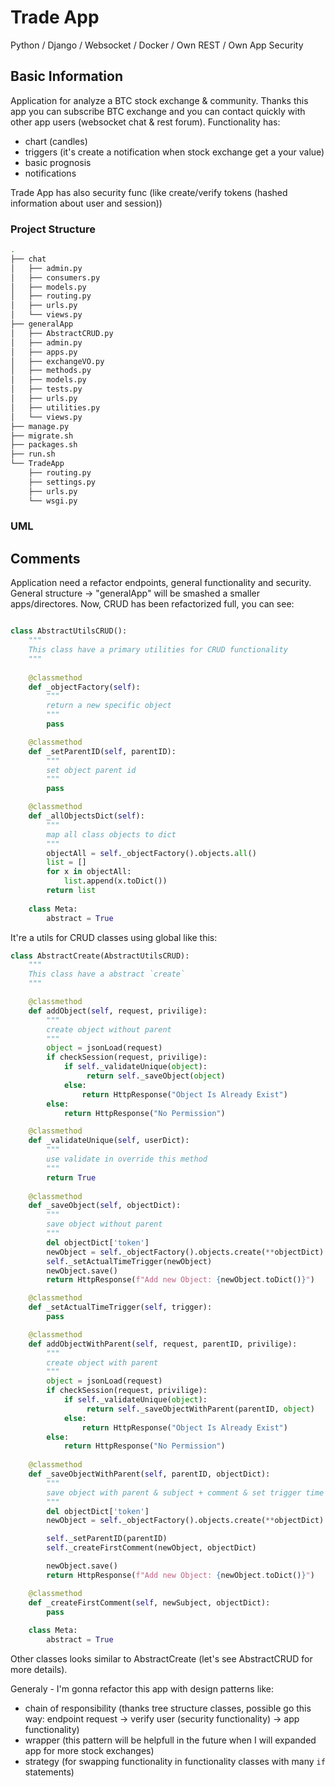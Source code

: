 # Trade App
Python / Django / Websocket / Docker / Own REST / Own App Security

## Basic Information

Application for analyze a BTC stock exchange & community. Thanks this app you can subscribe BTC exchange and you can contact quickly with other app users (websocket chat & rest forum). Functionality has:
- chart (candles)
- triggers (it's create a notification when stock exchange get a your value)
- basic prognosis
- notifications

Trade App has also security func (like create/verify tokens (hashed information about user and session))

### Project Structure

```bash
.
├── chat
│   ├── admin.py
│   ├── consumers.py
│   ├── models.py
│   ├── routing.py
│   ├── urls.py
│   └── views.py
├── generalApp
│   ├── AbstractCRUD.py
│   ├── admin.py
│   ├── apps.py
│   ├── exchangeVO.py
│   ├── methods.py
│   ├── models.py
│   ├── tests.py
│   ├── urls.py
│   ├── utilities.py
│   └── views.py
├── manage.py
├── migrate.sh
├── packages.sh
├── run.sh
└── TradeApp
    ├── routing.py
    ├── settings.py
    ├── urls.py
    └── wsgi.py

```

### UML

## Comments

Application need a refactor endpoints, general functionality and security. General structure -> "generalApp" will be smashed a smaller apps/directores. Now, CRUD has been refactorized full, you can see:

```python

class AbstractUtilsCRUD():
    """
    This class have a primary utilities for CRUD functionality
    """
    
    @classmethod
    def _objectFactory(self):
        """
        return a new specific object
        """
        pass

    @classmethod
    def _setParentID(self, parentID):
        """
        set object parent id
        """
        pass

    @classmethod
    def _allObjectsDict(self):
        """
        map all class objects to dict
        """
        objectAll = self._objectFactory().objects.all()
        list = []
        for x in objectAll:
            list.append(x.toDict())
        return list
    
    class Meta:
        abstract = True
```

It're a utils for CRUD classes using global like this:

```python
class AbstractCreate(AbstractUtilsCRUD):
    """
    This class have a abstract `create`
    """

    @classmethod
    def addObject(self, request, privilige):
        """
        create object without parent
        """
        object = jsonLoad(request)
        if checkSession(request, privilige):
            if self._validateUnique(object):
                 return self._saveObject(object)
            else:
                return HttpResponse("Object Is Already Exist")
        else:
            return HttpResponse("No Permission")

    @classmethod
    def _validateUnique(self, userDict):
        """
        use validate in override this method
        """
        return True
    
    @classmethod
    def _saveObject(self, objectDict):
        """
        save object without parent
        """
        del objectDict['token']
        newObject = self._objectFactory().objects.create(**objectDict)
        self._setActualTimeTrigger(newObject)
        newObject.save()
        return HttpResponse(f"Add new Object: {newObject.toDict()}")

    @classmethod
    def _setActualTimeTrigger(self, trigger):
        pass

    @classmethod
    def addObjectWithParent(self, request, parentID, privilige):
        """
        create object with parent
        """
        object = jsonLoad(request)
        if checkSession(request, privilige):
            if self._validateUnique(object):
                 return self._saveObjectWithParent(parentID, object)
            else:
                return HttpResponse("Object Is Already Exist")
        else:
            return HttpResponse("No Permission")
    
    @classmethod
    def _saveObjectWithParent(self, parentID, objectDict):
        """
        save object with parent & subject + comment & set trigger time
        """
        del objectDict['token']
        newObject = self._objectFactory().objects.create(**objectDict)

        self._setParentID(parentID)
        self._createFirstComment(newObject, objectDict)

        newObject.save()
        return HttpResponse(f"Add new Object: {newObject.toDict()}")

    @classmethod
    def _createFirstComment(self, newSubject, objectDict):
        pass
    
    class Meta:
        abstract = True
```
Other classes looks similar to AbstractCreate (let's see AbstractCRUD for more details).

Generaly - I'm gonna refactor this app with design patterns like:
- chain of responsibility (thanks tree structure classes, possible go this way: endpoint request -> verify user (security functionality) -> app functionality)
- wrapper (this pattern will be helpfull in the future when I will expanded app for more stock exchanges)
- strategy (for swapping functionality in functionality classes with many `if` statements)
